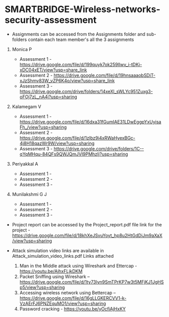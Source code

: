 # SMARTBRIDGE-Wireless-networks-security-assessment
- Assignments can be accessed from the Assignments folder and sub-folders contain each team member's all the 3 assignments
 1. Monica P
    - Assessment 1 - https://drive.google.com/file/d/199quyk7ok259lIwv_i-tDKi-xDC04xET/view?usp=share_link
    - Assessment 2 - https://drive.google.com/file/d/19hnsaaaobSDiT-xJzShmv83W_vZP6K4o/view?usp=share_link
    - Assessment 3 - https://drive.google.com/drive/folders/14xeXl_sWLYc951Zuxg3-oFOj7zL_nA4j?usp=sharing

 2. Kalamegam V
    - Assessment 1 - https://drive.google.com/file/d/16dxa31fGumIAE31LDwEggpYxUyisaFh_/view?usp=sharing 
    - Assessment 2 - https://drive.google.com/file/d/1zlbz9i4xRWaHyexBGc-4j8H18qazWr9W/view?usp=sharing 
    - Assessment 3 - https://drive.google.com/drive/folders/1C--qYqMHqu-84QFs9QWJQmJVl9PMhzIj?usp=sharing 
  
 3. Periyakkal A
    - Assessment 1 - 
    - Assessment 2 - 
    - Assessment 3 - 
  
 4. Munilakshmi G J
    - Assessment 1 - 
    - Assessment 2 - 
    - Assessment 3 - 
    
- Project report can be accessed by the Project_report.pdf file link for the project - https://drive.google.com/file/d/18khXeJSvuYoyt_hp8u2HtGdDiJm9aXaX/view?usp=sharing

  
- Attack simulation video links are available in Attack_simulation_video_links.pdf
  Links attached
  1. Man in the Middle attack using Wireshark and Ettercap - https://youtu.be/AihxFLjkDKM
  2. Packet Sniffing using Wireshark – https://drive.google.com/file/d/1ty73lyn9SmTPrKP7w3t5MFjKJ1JgHSp5/view?usp=sharing
  3. Accessing wireless network using Bettercap – https://drive.google.com/file/d/16gLLGKERCVV1-k-VzAErFJ6PNZEquMO1/view?usp=sharing
  4. Password cracking - https://youtu.be/yOcfiAjHxKY

